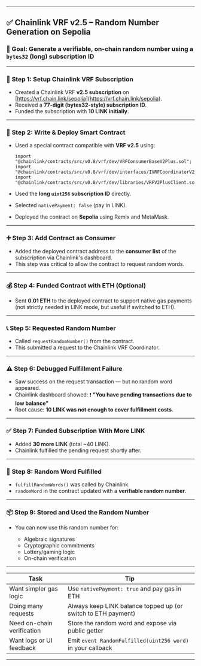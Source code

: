 
---

## ✅ Chainlink VRF v2.5 – Random Number Generation on Sepolia

### 📌 Goal: Generate a verifiable, on-chain random number using a `bytes32` (long) subscription ID

---

### 🔧 **Step 1: Setup Chainlink VRF Subscription**

* Created a Chainlink VRF **v2.5 subscription** on [https://vrf.chain.link/sepolia](https://vrf.chain.link/sepolia).
* Received a **77-digit (bytes32-style) subscription ID**.
* Funded the subscription with **10 LINK initially**.

---

### 🧱 **Step 2: Write & Deploy Smart Contract**

* Used a special contract compatible with **VRF v2.5** using:

  ```solidity
  import "@chainlink/contracts/src/v0.8/vrf/dev/VRFConsumerBaseV2Plus.sol";
  import "@chainlink/contracts/src/v0.8/vrf/dev/interfaces/IVRFCoordinatorV2Plus.sol";
  import "@chainlink/contracts/src/v0.8/vrf/dev/libraries/VRFV2PlusClient.sol";
  ```
* Used the **long `uint256` subscription ID** directly.
* Selected `nativePayment: false` (pay in LINK).
* Deployed the contract on **Sepolia** using Remix and MetaMask.

---

### ➕ **Step 3: Add Contract as Consumer**

* Added the deployed contract address to the **consumer list** of the subscription via Chainlink's dashboard.
* This step was critical to allow the contract to request random words.

---

### 💰 **Step 4: Funded Contract with ETH (Optional)**

* Sent **0.01 ETH** to the deployed contract to support native gas payments (not strictly needed in LINK mode, but useful if switched to ETH).

---

### 📞 **Step 5: Requested Random Number**

* Called `requestRandomNumber()` from the contract.
* This submitted a request to the Chainlink VRF Coordinator.

---

### ⚠️ **Step 6: Debugged Fulfillment Failure**

* Saw success on the request transaction — but no random word appeared.
* Chainlink dashboard showed:
  ❗ **"You have pending transactions due to low balance"**
* Root cause: **10 LINK was not enough to cover fulfillment costs**.

---

### ✅ **Step 7: Funded Subscription With More LINK**

* Added **30 more LINK** (total \~40 LINK).
* Chainlink fulfilled the pending request shortly after.

---

### 🎉 **Step 8: Random Word Fulfilled**

* `fulfillRandomWords()` was called by Chainlink.
* `randomWord` in the contract updated with a **verifiable random number**.

---

### 📦 **Step 9: Stored and Used the Random Number**

* You can now use this random number for:

  * Algebraic signatures
  * Cryptographic commitments
  * Lottery/gaming logic
  * On-chain verification

---


| Task                       | Tip                                                           |
| -------------------------- | ------------------------------------------------------------- |
| Want simpler gas logic     | Use `nativePayment: true` and pay gas in ETH                  |
| Doing many requests        | Always keep LINK balance topped up (or switch to ETH payment) |
| Need on-chain verification | Store the random word and expose via public getter            |
| Want logs or UI feedback   | Emit `event RandomFulfilled(uint256 word)` in your callback   |

---
